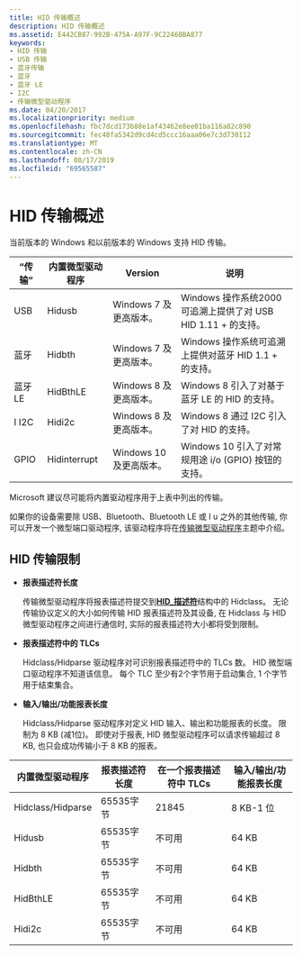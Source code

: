 ```yaml
---
title: HID 传输概述
description: HID 传输概述
ms.assetid: E442CB87-992B-475A-A97F-9C22468BA877
keywords:
- HID 传输
- USB 传输
- 蓝牙传输
- 蓝牙
- 蓝牙 LE
- I2C
- 传输微型驱动程序
ms.date: 04/20/2017
ms.localizationpriority: medium
ms.openlocfilehash: fbc7dcd173b88e1af43462e8ee01ba116a82c890
ms.sourcegitcommit: fec48fa5342d9cd4cd5ccc16aaa06e7c3d730112
ms.translationtype: MT
ms.contentlocale: zh-CN
ms.lasthandoff: 08/17/2019
ms.locfileid: "69565587"
---
```

# <a name="hid-transport-overview"></a>HID 传输概述


当前版本的 Windows 和以前版本的 Windows 支持 HID 传输。

| “传输”    | 内置微型驱动程序 | Version               |  说明 |
| ------------ | ----------------- | --------------------- | ---------- | 
| USB          | Hidusb        | Windows 7 及更高版本。  | Windows 操作系统2000可追溯上提供了对 USB HID 1.11 + 的支持。       |
| 蓝牙    | Hidbth        | Windows 7 及更高版本。  | Windows 操作系统可追溯上提供对蓝牙 HID 1.1 + 的支持。 |
| 蓝牙 LE | HidBthLE      | Windows 8 及更高版本。  | Windows 8 引入了对基于蓝牙 LE 的 HID 的支持。                                               |
| I I2C          | Hidi2c        | Windows 8 及更高版本。  | Windows 8 通过 I2C 引入了对 HID 的支持。                                                        |
| GPIO         | Hidinterrupt  | Windows 10 及更高版本。 | Windows 10 引入了对常规用途 i/o (GPIO) 按钮的支持。                         |

 

Microsoft 建议尽可能将内置驱动程序用于上表中列出的传输。

如果你的设备需要除 USB、Bluetooth、Bluetooth LE 或 I u 之外的其他传输, 你可以开发一个微型端口驱动程序, 该驱动程序将在[传输微型驱动程序](transport-minidrivers.md)主题中介绍。

## <a name="hid-transport-limits"></a>HID 传输限制


-   **报表描述符长度**

    传输微型驱动程序将报表描述符提交到[**HID\_描述符**](https://docs.microsoft.com/windows-hardware/drivers/ddi/content/hidport/ns-hidport-_hid_descriptor)结构中的 Hidclass。 无论传输协议定义的大小如何传输 HID 报表描述符及其设备, 在 Hidclass 与 HID 微型驱动程序之间进行通信时, 实际的报表描述符大小都将受到限制。

-   **报表描述符中的 TLCs**

    Hidclass/Hidparse 驱动程序对可识别报表描述符中的 TLCs 数。 HID 微型端口驱动程序不知道该信息。 每个 TLC 至少有2个字节用于启动集合, 1 个字节用于结束集合。

-   **输入/输出/功能报表长度**

    Hidclass/Hidparse 驱动程序对定义 HID 输入、输出和功能报表的长度。 限制为 8 KB (减1位)。 即使对于报表, HID 微型驱动程序可以请求传输超过 8 KB, 也只会成功传输小于 8 KB 的报表。

| 内置微型驱动程序 | 报表描述符长度 | 在一个报表描述符中 TLCs | 输入/输出/功能报表长度 |
| ----------------- | ------------------------ | ----------------------------- | ---------------------------------- |
| Hidclass/Hidparse | 65535字节              | 21845                         | 8 KB-1 位                       |
| Hidusb            | 65535字节              | 不可用                           | 64 KB                              |
| Hidbth            | 65535字节              | 不可用                           | 64 KB                              |
| HidBthLE          | 65535字节              | 不可用                           | 64 KB                              |
| Hidi2c            | 65535字节              | 不可用                           | 64 KB                              |

 

 

 




